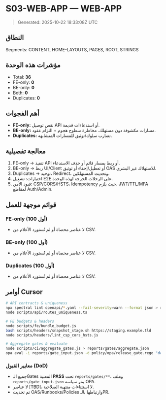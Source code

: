 # S03-WEB-APP — WEB-APP

> Generated: 2025-10-22 18:33:08Z UTC


## النطاق
Segments: CONTENT, HOME-LAYOUTS, PAGES, ROOT, STRINGS

## مؤشرات هذه الوحدة
- Total: **36**
- FE-only: **0**
- BE-only: **0**
- Both: **0**
- Duplicates: **0**

## أهم الفجوات
- **FE-only:** نقص توصيل API أو استدعاءات قديمة.
- **BE-only:** مسارات مكشوفة دون مستهلك. مخاطرة سطوح هجوم + التزام عقود.
- **Duplicates:** تضارب سلوك/توثيق للمسارات المتشابهة.

## معالجة تفصيلية
1) FE-only → تنفيذ API أو ربط بمسار قائم أو حذف الاستدعاء.
2) BE-only → ربط UI/Client أو تعطيل/إخفاء أو توثيق OAS للاستهلاك غير البشري.
3) Duplicates → توحيد، Redirect، وتحديث المستهلكين.
4) اختبارات: تشغيل E2E على الرحلات الحرجة لهذه الوحدة.
5) قيود الأمن: CSP/CORS/HSTS، Idempotency حيث يلزم، JWT/TTL/MFA لمقاطع Auth/Admin.

## قوائم موجهة للعمل
### FE-only (أول 100)
- لا عناصر محصاة أو لم تُستورد الأعلام من CSV.

### BE-only (أول 100)
- لا عناصر محصاة أو لم تُستورد الأعلام من CSV.

### Duplicates (أول 100)
- لا عناصر محصاة أو لم تُستورد الأعلام من CSV.

## أوامر Cursor
```bash
# API contracts & uniqueness
npx spectral lint openapi/*.yaml --fail-severity=warn --format json > reports/openapi/spectral.json
node scripts/api/routes_uniqueness.ts

# FE budgets & headers
node scripts/fe/bundle_budget.js
bash scripts/headers/snapshot_stage.sh https://staging.example.tld
node scripts/headers/lint_csp_cors_hsts.js

# Aggregate gates & evaluate
node scripts/ci/aggregate_gates.js > reports/gates/aggregate.json
opa eval -i reports/gate_input.json -d policy/opa/release_gate.rego "data.gate.allow"
```
### معايير القبول (DoD)
- جميع الـGates المعنية **PASS** تحت `reports/gates/**`، وملف `reports/gate_input.json` يمر سياسة OPA.
- لا عناصر [TBD]، لا استثناءات منتهية الصلاحية.
- تم تحديث OAS/Runbooks/Policies وارتباطها بالـPR.
